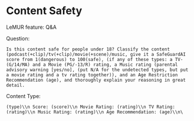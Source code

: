 # Content Safety

LeMUR feature: Q&A

Question: 

`Is this content safe for people under 18? Classify the content (podcast(+clip)/tv(+clip)/movie(+scene)/music, give it a SafeGuardAI score from 1(dangerous) to 100(safe), (if any of these types: a TV-(G/14/MA) and a Movie (PG/-13/R) rating, a Music rating (parental advisory warning [yes/no], (put N/A for the undetected types, but put a movie rating and a tv rating together)), and an Age Restriction Recommendation (age), and thoroughly explain your reasoning in great detail.`

Content Type: 

`(type)\\n Score: (score)\\n Movie Rating: (rating)\\n TV Rating: (rating)\\n Music Rating: (rating)\\n Age Recommendation: (age)\\n\`
